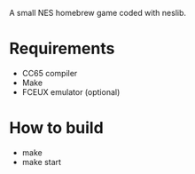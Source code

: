 A small NES homebrew game coded with neslib.

# Requirements

* CC65 compiler
* Make
* FCEUX emulator (optional)

#  How to build

* make
* make start
